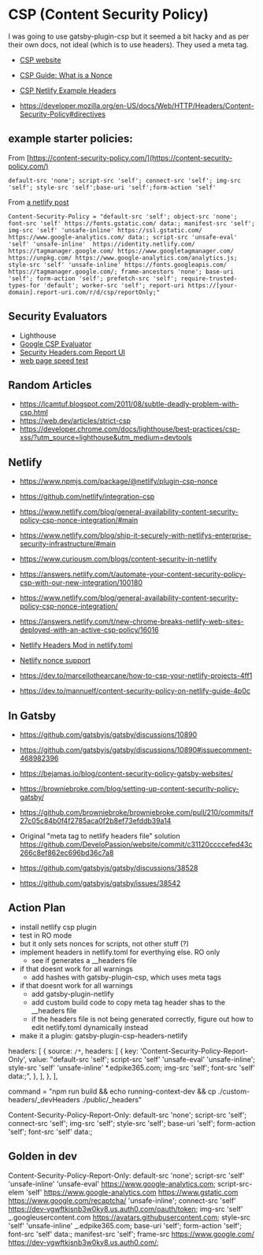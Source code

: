 # CSP (Content Security Policy)

I was going to use gatsby-plugin-csp but it seemed a bit hacky and as per their own docs, not ideal (which is to use headers). They used a meta tag.

- [CSP website](https://content-security-policy.com/)
- [CSP Guide: What is a Nonce](https://content-security-policy.com/nonce/)
- [CSP Netlify Example Headers](https://content-security-policy.com/examples/netlify/)

- https://developer.mozilla.org/en-US/docs/Web/HTTP/Headers/Content-Security-Policy#directives

## example starter policies:

From [https://content-security-policy.com/](https://content-security-policy.com/)

```
default-src 'none'; script-src 'self'; connect-src 'self'; img-src 'self'; style-src 'self';base-uri 'self';form-action 'self'
```

From [a netlify post](https://answers.netlify.com/t/new-chrome-breaks-netlify-web-sites-deployed-with-an-active-csp-policy/16016/4)

```
Content-Security-Policy = "default-src 'self'; object-src 'none'; font-src 'self' https://fonts.gstatic.com/ data:; manifest-src 'self'; img-src 'self' 'unsafe-inline' https://ssl.gstatic.com/ https://www.google-analytics.com/ data:; script-src 'unsafe-eval' 'self' 'unsafe-inline'  https://identity.netlify.com/ https://tagmanager.google.com/ https://www.googletagmanager.com/ https://unpkg.com/ https://www.google-analytics.com/analytics.js; style-src 'self' 'unsafe-inline' https://fonts.googleapis.com/ https://tagmanager.google.com/; frame-ancestors 'none'; base-uri 'self'; form-action 'self'; prefetch-src 'self'; require-trusted-types-for 'default'; worker-src 'self'; report-uri https://[your-domain].report-uri.com/r/d/csp/reportOnly;"
```

## Security Evaluators

- Lighthouse
- [Google CSP Evaluator](https://csp-evaluator.withgoogle.com/)
- [Security Headers.com Report UI](https://securityheaders.com/?q=report-uri.com&followRedirects=on)
- [web page speed test](https://www.webpagetest.org/)

## Random Articles

- https://lcamtuf.blogspot.com/2011/08/subtle-deadly-problem-with-csp.html
- https://web.dev/articles/strict-csp
- https://developer.chrome.com/docs/lighthouse/best-practices/csp-xss/?utm_source=lighthouse&utm_medium=devtools

## Netlify

- https://www.npmjs.com/package/@netlify/plugin-csp-nonce
- https://github.com/netlify/integration-csp

- https://www.netlify.com/blog/general-availability-content-security-policy-csp-nonce-integration/#main

- https://www.netlify.com/blog/ship-it-securely-with-netlifys-enterprise-security-infrastructure/#main

- https://www.curiousm.com/blogs/content-security-in-netlify

- https://answers.netlify.com/t/automate-your-content-security-policy-csp-with-our-new-integration/100180

- https://www.netlify.com/blog/general-availability-content-security-policy-csp-nonce-integration/

- https://answers.netlify.com/t/new-chrome-breaks-netlify-web-sites-deployed-with-an-active-csp-policy/16016

- [Netlify Headers Mod in netlify.toml](https://docs.netlify.com/routing/headers/#syntax-for-the-headers-file)

- [Netlify nonce support](https://answers.netlify.com/t/csp-nonce-support/38101)

- https://dev.to/marcellothearcane/how-to-csp-your-netlify-projects-4ff1

- https://dev.to/mannuelf/content-security-policy-on-netlify-guide-4p0c

## In Gatsby

- https://github.com/gatsbyjs/gatsby/discussions/10890

- https://github.com/gatsbyjs/gatsby/discussions/10890#issuecomment-468982396

- https://bejamas.io/blog/content-security-policy-gatsby-websites/

- https://browniebroke.com/blog/setting-up-content-security-policy-gatsby/

- https://github.com/browniebroke/browniebroke.com/pull/210/commits/f27c05c84b0f4f2785aca0f2b8ef73efddb39a14

- Original "meta tag to netlify headers file" solution https://github.com/DeveloPassion/website/commit/c31120ccccefed43c266c8ef862ec696bd36c7a8

- https://github.com/gatsbyjs/gatsby/discussions/38528

- https://github.com/gatsbyjs/gatsby/issues/38542

## Action Plan

- install netlify csp plugin
- test in RO mode
- but it only sets nonces for scripts, not other stuff (?)
- implement headers in netlify.toml for everthying else. RO only
  - see if generates a \_\_headers file
- if that doesnt work for all warnings
  - add hashes with gatsby-plugin-csp, which uses meta tags
- if that doesnt work for all warnings
  - add gatsby-plugin-netlify
  - add custom build code to copy meta tag header shas to the \_\_headers file
  - if the headers file is not being generated correctly, figure out how to edit netlify.toml dynamically instead
- make it a plugin: gatsby-plugin-csp-headers-netlify

headers: [
{
source: `/*`,
headers: [
{
key: 'Content-Security-Policy-Report-Only',
value:
"default-src 'self'; script-src 'self' 'unsafe-eval' 'unsafe-inline'; style-src 'self' 'unsafe-inline' *.edpike365.com; img-src 'self'; font-src 'self' data:;",
},
],
},
],

command = "npm run build && echo running-context-dev && cp ./custom-headers/\_devHeaders ./public/\_headers"

Content-Security-Policy-Report-Only: default-src 'none'; script-src 'self'; connect-src 'self';
img-src 'self'; style-src 'self';
base-uri 'self'; form-action 'self';
font-src 'self' data:;

## Golden in dev

Content-Security-Policy-Report-Only: default-src 'none'; script-src 'self' 'unsafe-inline' 'unsafe-eval' https://www.google-analytics.com; script-src-elem 'self' https://www.google-analytics.com https://www.gstatic.com https://www.google.com/recaptcha/ 'unsafe-inline'; connect-src 'self' https://dev-vgwftkisnb3w0ky8.us.auth0.com/oauth/token; img-src 'self' _.googleusercontent.com https://avatars.githubusercontent.com; style-src 'self' 'unsafe-inline' _.edpike365.com; base-uri 'self'; form-action 'self'; font-src 'self' data:; manifest-src 'self'; frame-src https://www.google.com/ https://dev-vgwftkisnb3w0ky8.us.auth0.com/;
